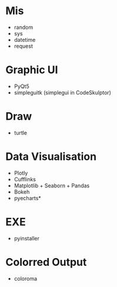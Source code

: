 # Mis

- random
- sys
- datetime
- request


# Graphic UI

- PyQt5
- simpleguitk (simplegui in CodeSkulptor)


# Draw

- turtle


# Data Visualisation

- Plotly
- Cufflinks
- Matplotlib + Seaborn + Pandas
- Bokeh
- pyecharts*


# EXE

- pyinstaller


# Colorred Output

- coloroma